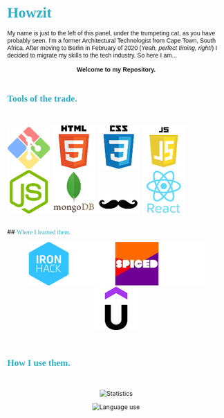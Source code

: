 # <span style="color:#2DB0C5; font-family:Georgia; font-size:1.2em;"> Howzit</span>

<div>
<span style="font-family:Helvetica; text-align:center;">My name is just to the left of this panel, under the trumpeting cat, as you have probably seen. I'm a former Architectural Technologist from Cape Town, South Africa. After moving to Berlin in February of 2020 (<i>Yeah, perfect timing, right!</i>) I decided to migrate my skills to the tech industry. So here I am...</br></br> <div><b>Welcome to my Repository.</b></div>
</span>
</div>
</br>

## <span style="color:#2DB0C5; font-family:Georgia;"> Tools of the trade.

</span>
</br>
<div style="text-align: center, margin:auto">

[![](./assets/gitbash.png "deltree c:")](https://developer.mozilla.org/en-US/docs/Web/HTML)
[![](./assets/html5.png "maybe I should put it in another div")](https://developer.mozilla.org/en-US/docs/Web/HTML)
[![](./assets/CSS.png "just align to the !&$%ing centre")](https://developer.mozilla.org/en-US/docs/Web/CSS)
[![](./assets/Javascript.png "This stuff makes my heart race")](https://developer.mozilla.org/en-US/docs/Web/Javascript)
[![](./assets/node.png "like Fred in finance, always been there, must be important, does black magic")](https://nodejs.org/en/about/)
[![](./assets/Mongo.png ".gitignore .env")](https://nodejs.org/en/about/)
[![](./assets/Handlebars.png "Yes, yes, my little cookie cutter")](https://www.handlebarsjs.com/)
[![](./assets/React.png "who needs pagination")](https://nodejs.org/en/about/)

</div>
</br>
<!--  'C:\Users\Adacra\AppData\Local\Packages\CanonicalGroupLimited.Ubuntu_79rhkp1fndgsc\LocalState\ext4.vhdx' to WSL2: The system cannot find the file specified. -->
## <span style="color:#2DB0C5; font-family:Georgia;">Where I learned them.</span>
</br>
<div style="text-align: center">

[![](./assets/ironhack.png "October 2022")](https://www.ironhack.com/de/berlin)
![](./assets/blank.png)
[![](./assets/spiced.jpg "March 2023")](https://www.spiced-academy.com/en)
![](./assets/blank.png)
[![](./assets/udemy.png "October 2022")](https://www.ironhack.com/de/berlin)

</div>
</br>

## <span style="color:#2DB0C5; font-family:Georgia;">How I use them.</span>

</br>

<div style="text-align: center">

![Statistics](https://github-readme-stats.vercel.app/api?username=AdaCra&show_icons=true)

![Language use](https://github-readme-stats.vercel.app/api/top-langs/?username=AdaCra&theme=blue-darkgrey)

</div>
